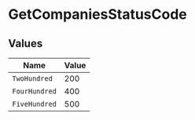 # GetCompaniesStatusCode


## Values

| Name          | Value         |
| ------------- | ------------- |
| `TwoHundred`  | 200           |
| `FourHundred` | 400           |
| `FiveHundred` | 500           |